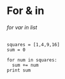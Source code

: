 # For & in

###### for var in list

    squares = [1,4,9,16]
    sum = 0

    for num in squares:
      sum += num
    print sum


